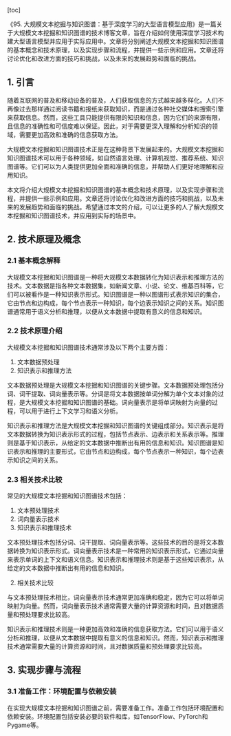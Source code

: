 
[toc]                    
                
                
《95. 大规模文本挖掘与知识图谱：基于深度学习的大型语言模型应用》是一篇关于大规模文本挖掘和知识图谱的技术博客文章，旨在介绍如何使用深度学习技术构建大型语言模型并应用于实际应用中。文章将分别阐述大规模文本挖掘和知识图谱的基本概念和技术原理，以及实现步骤和流程，并提供一些示例和应用。文章还将讨论优化和改进方面的技巧和挑战，以及未来的发展趋势和面临的挑战。

## 1. 引言

随着互联网的普及和移动设备的普及，人们获取信息的方式越来越多样化。人们不再像过去那样通过阅读书籍和报纸来获取知识，而是通过各种社交媒体和搜索引擎来获取信息。然而，这些工具只能提供有限的知识和信息，因为它们的来源有限，且信息的准确性和可信度难以保证。因此，对于需要更深入理解和分析知识的领域，需要更加高效和准确的信息获取方法。

大规模文本挖掘和知识图谱技术正是在这种背景下发展起来的。大规模文本挖掘和知识图谱技术可以用于各种领域，如自然语言处理、计算机视觉、推荐系统、知识图谱等。它们可以为人类提供更加全面和准确的信息，并帮助人们更好地理解和应用知识。

本文将介绍大规模文本挖掘和知识图谱的基本概念和技术原理，以及实现步骤和流程，并提供一些示例和应用。文章还将讨论优化和改进方面的技巧和挑战，以及未来的发展趋势和面临的挑战。希望通过本文的介绍，可以让更多的人了解大规模文本挖掘和知识图谱技术，并应用到实际的场景中。

## 2. 技术原理及概念

### 2.1 基本概念解释

大规模文本挖掘和知识图谱是一种将大规模文本数据转化为知识表示和推理方法的技术。文本数据是指各种文本数据集，如新闻文章、小说、论文、维基百科等，它们可以被看作是一种知识表示形式。知识图谱是一种以图谱形式表示知识的集合，它由节点和边构成，每个节点表示一种知识，每个边表示知识之间的关系。知识图谱通常用于语义分析和推理，以便从文本数据中提取有意义的信息和知识。

### 2.2 技术原理介绍

大规模文本挖掘和知识图谱技术通常涉及以下两个主要方面：

1. 文本数据预处理
2. 知识表示和推理方法

文本数据预处理是大规模文本挖掘和知识图谱的关键步骤。文本数据预处理包括分词、词干提取、词向量表示等。分词是将文本数据按单词分解为单个文本对象的过程，是大规模文本挖掘和知识图谱的基础。词向量表示是将单词映射为向量的过程，可以用于进行上下文学习和语义分析。

知识表示和推理方法是大规模文本挖掘和知识图谱的关键组成部分。知识表示是将文本数据转换为知识表示形式的过程，包括节点表示、边表示和关系表示等。推理则是基于知识表示，从给定的文本数据中推断出有用的信息和知识。知识图谱是知识表示和推理的主要形式，它由节点和边构成，每个节点表示一种知识，每个边表示知识之间的关系。

### 2.3 相关技术比较

常见的大规模文本挖掘和知识图谱技术包括：

1. 文本预处理技术
2. 词向量表示技术
3. 知识表示和推理技术

文本预处理技术包括分词、词干提取、词向量表示等。这些技术的目的是将文本数据转换为知识表示形式。词向量表示技术是一种常用的知识表示形式，它通过向量来表示单词的上下文和语义信息。知识表示和推理技术则是基于这些知识表示，从给定的文本数据中推断出有用的信息和知识。

2. 相关技术比较

与文本预处理技术相比，词向量表示技术通常更加准确和稳定，因为它可以将单词映射为向量。然而，词向量表示技术通常需要大量的计算资源和时间，且对数据质量和预处理要求比较高。

知识表示和推理技术则是一种更加高效和准确的信息获取方法。它们可以用于语义分析和推理，以便从文本数据中提取有意义的信息和知识。然而，知识表示和推理技术通常需要大量的计算资源和时间，且对数据质量和预处理要求比较高。

## 3. 实现步骤与流程

### 3.1 准备工作：环境配置与依赖安装

在实现大规模文本挖掘和知识图谱之前，需要准备工作。准备工作包括环境配置和依赖安装。环境配置包括安装必要的软件和库，如TensorFlow、PyTorch和Pygame等。

